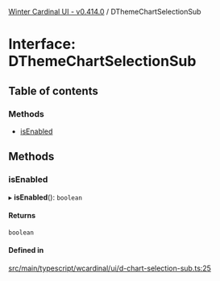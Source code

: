 [Winter Cardinal UI - v0.414.0](../index.md) / DThemeChartSelectionSub

# Interface: DThemeChartSelectionSub

## Table of contents

### Methods

- [isEnabled](DThemeChartSelectionSub.md#isenabled)

## Methods

### isEnabled

▸ **isEnabled**(): `boolean`

#### Returns

`boolean`

#### Defined in

[src/main/typescript/wcardinal/ui/d-chart-selection-sub.ts:25](https://github.com/winter-cardinal/winter-cardinal-ui/blob/v0.414.0/src/main/typescript/wcardinal/ui/d-chart-selection-sub.ts#L25)
